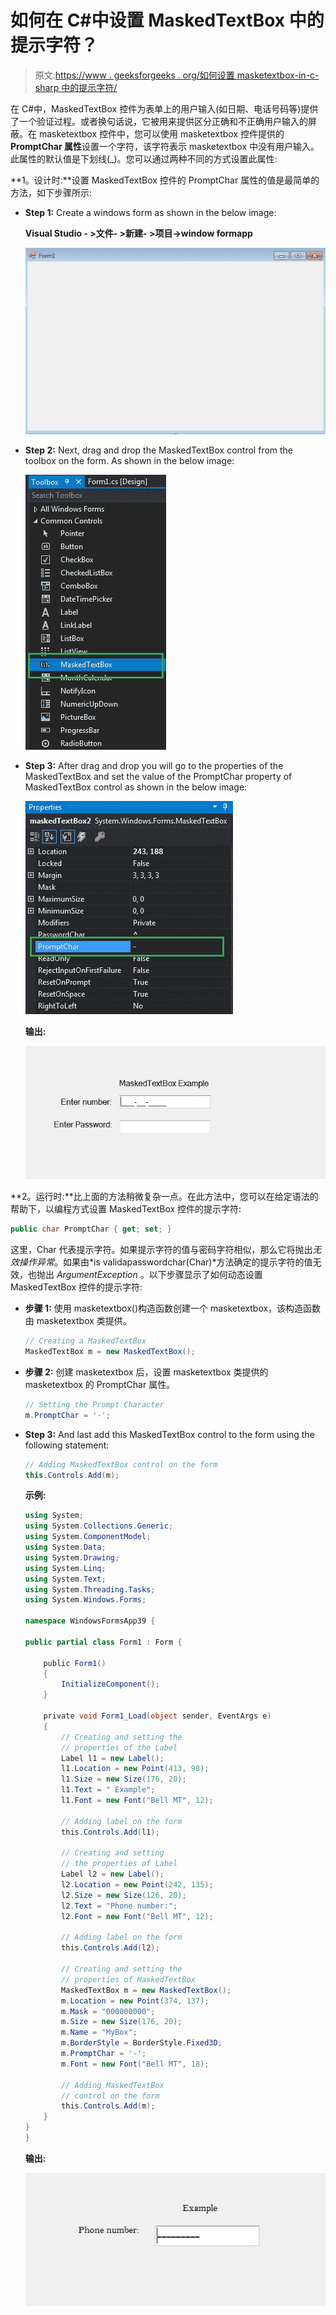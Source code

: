 # 如何在 C#中设置 MaskedTextBox 中的提示字符？

> 原文:[https://www . geeksforgeeks . org/如何设置 masketextbox-in-c-sharp 中的提示字符/](https://www.geeksforgeeks.org/how-to-set-the-prompt-character-in-maskedtextbox-in-c-sharp/)

在 C#中，MaskedTextBox 控件为表单上的用户输入(如日期、电话号码等)提供了一个验证过程。或者换句话说，它被用来提供区分正确和不正确用户输入的屏蔽。在 masketextbox 控件中，您可以使用 masketextbox 控件提供的 **PromptChar 属性**设置一个字符，该字符表示 masketextbox 中没有用户输入。此属性的默认值是下划线(_)。您可以通过两种不同的方式设置此属性:

**1。设计时:**设置 MaskedTextBox 控件的 PromptChar 属性的值是最简单的方法，如下步骤所示:

*   **Step 1:** Create a windows form as shown in the below image:

    **Visual Studio - >文件- >新建- >项目->window formapp**

    ![](img/de9202f1f4646167e60ea580d67273d9.png)

*   **Step 2:** Next, drag and drop the MaskedTextBox control from the toolbox on the form. As shown in the below image:

    ![](img/696b640abfbffd1882d7239ad47f0669.png)

*   **Step 3:** After drag and drop you will go to the properties of the MaskedTextBox and set the value of the PromptChar property of MaskedTextBox control as shown in the below image:

    ![](img/b0bedf46d8e3201b8b4a400777f03809.png)

    **输出:**

    ![](img/1b878347b2b440b755a1ec4fa4a41036.png)

**2。运行时:**比上面的方法稍微复杂一点。在此方法中，您可以在给定语法的帮助下，以编程方式设置 MaskedTextBox 控件的提示字符:

```cs
public char PromptChar { get; set; }
```

这里，Char 代表提示字符。如果提示字符的值与密码字符相似，那么它将抛出*无效操作异常*。如果由*is validapasswordchar(Char)*方法确定的提示字符的值无效，也抛出 *ArgumentException* 。以下步骤显示了如何动态设置 MaskedTextBox 控件的提示字符:

*   **步骤 1:** 使用 masketextbox()构造函数创建一个 masketextbox，该构造函数由 masketextbox 类提供。

    ```cs
    // Creating a MaskedTextBox
    MaskedTextBox m = new MaskedTextBox();

    ```

*   **步骤 2:** 创建 masketextbox 后，设置 masketextbox 类提供的 masketextbox 的 PromptChar 属性。

    ```cs
    // Setting the Prompt Character
    m.PromptChar = '-';

    ```

*   **Step 3:** And last add this MaskedTextBox control to the form using the following statement:

    ```cs
    // Adding MaskedTextBox control on the form
    this.Controls.Add(m);

    ```

    **示例:**

    ```cs
    using System;
    using System.Collections.Generic;
    using System.ComponentModel;
    using System.Data;
    using System.Drawing;
    using System.Linq;
    using System.Text;
    using System.Threading.Tasks;
    using System.Windows.Forms;

    namespace WindowsFormsApp39 {

    public partial class Form1 : Form {

        public Form1()
        {
            InitializeComponent();
        }

        private void Form1_Load(object sender, EventArgs e)
        {
            // Creating and setting the
            // properties of the Label
            Label l1 = new Label();
            l1.Location = new Point(413, 98);
            l1.Size = new Size(176, 20);
            l1.Text = " Example";
            l1.Font = new Font("Bell MT", 12);

            // Adding label on the form
            this.Controls.Add(l1);

            // Creating and setting
            // the properties of Label
            Label l2 = new Label();
            l2.Location = new Point(242, 135);
            l2.Size = new Size(126, 20);
            l2.Text = "Phone number:";
            l2.Font = new Font("Bell MT", 12);

            // Adding label on the form
            this.Controls.Add(l2);

            // Creating and setting the
            // properties of MaskedTextBox
            MaskedTextBox m = new MaskedTextBox();
            m.Location = new Point(374, 137);
            m.Mask = "000000000";
            m.Size = new Size(176, 20);
            m.Name = "MyBox";
            m.BorderStyle = BorderStyle.Fixed3D;
            m.PromptChar = '-';
            m.Font = new Font("Bell MT", 18);

            // Adding MaskedTextBox 
            // control on the form
            this.Controls.Add(m);
        }
    }
    }
    ```

    **输出:**

    ![](img/fca77cabc01ee10f6a7ea58b98ad2622.png)